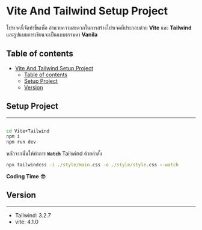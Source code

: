 # Vite And Tailwind Setup Project

โปรเจคนี้จัดทำขึ้นเพื่อ อำนวยความสะดวกในการสร้างโปรเจคที่ประกอบด้วย **Vite** และ **Tailwind** และรูปแบบการเขียนจะเป็นแบบธรรมดา **Vanila**

## Table of contents

- [Vite And Tailwind Setup Project](#vite-and-tailwind-setup-project)
  - [Table of contents](#table-of-contents)
  - [Setup Project](#setup-project)
  - [Version](#version)

## Setup Project

---

```cmd

cd Vite+Tailwind
npm i
npm run dev
```

หลักจากนั้นให้ทำการ **`Watch`** Tailwind ด้วยคำสั้ง

```cmd
npx tailwindcss -i ./style/main.css -o ./style/style.css --watch
```

**Coding Time** 😎

## Version

---

- Tailwind: 3.2.7
- vite: 4.1.0
